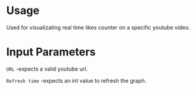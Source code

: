 # Usage

Used for visualizating real time likes counter on a specific youtube video.

# Input Parameters

`URL`
-expects a valid youtube url.

`Refresh time`
-expects an int value to refresh the graph.
